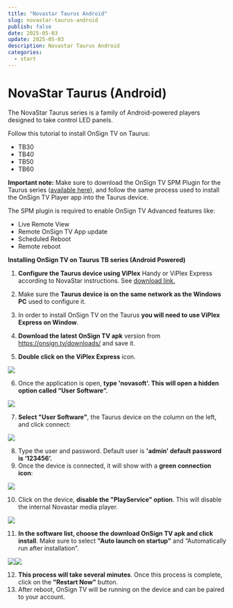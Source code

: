 ```yaml
---
title: "Novastar Taurus Android"
slug: novastar-taurus-android
publish: false
date: 2025-05-03
update: 2025-05-03
description: Novastar Taurus Android
categories:
  - start
---
```


NovaStar Taurus (Android)
=========================

The NovaStar Taurus series is a family of Android-powered players designed to take control LED panels.

Follow this tutorial to install OnSign TV on Taurus:

* TB30
* TB40
* TB50
* TB60

**Important note:** Make sure to download the OnSign TV SPM Plugin for the Taurus series ([available here](https://signagewidgets.net/download/spm/41791C9B8FAF15E1ACD5AAF59210FD42467D8277)), and follow the same process used to install the OnSign TV Player app into the Taurus device.

The SPM plugin is required to enable OnSign TV Advanced features like:

* Live Remote View
* Remote OnSign TV App update
* Scheduled Reboot
* Remote reboot

**Installing OnSign TV on Taurus TB series (Android Powered)**

1. **Configure the Taurus device using ViPlex** Handy or ViPlex Express according to NovaStar instructions. See [download link.](https://novastar.shop/downloads/)
2. Make sure the **Taurus device is on the same network as the Windows PC** used to configure it.
3. In order to install OnSign TV on the Taurus **you will need to use ViPlex Express on Window**.

4. **Download the latest OnSign TV apk** version from <https://onsign.tv/downloads/> and save it.
5. **Double click on the ViPlex Express** icon.

![](https://static.helpjuice.com/helpjuice_production/uploads/upload/image/23821/direct/1731416873163/unnamed.png)

6. Once the application is open, **type 'novasoft'. This will open a hidden option called “User Software”.**

![](https://static.helpjuice.com/helpjuice_production/uploads/upload/image/23821/direct/1731416890265/unnamed%20(1).png)

7. **Select "User Software"**, the Taurus device on the column on the left, and click connect:

![](https://static.helpjuice.com/helpjuice_production/uploads/upload/image/23821/direct/1731416919034/unnamed%20(2).png)

8. Type the user and password. Default user is **'admin' default password is ‘123456’.**
9. Once the device is connected, it will show with a **green connection icon**:

![](https://static.helpjuice.com/helpjuice_production/uploads/upload/image/23821/direct/1731416955697/unnamed%20(3).png)

10. Click on the device, **disable the "PlayService" option**. This will disable the internal Novastar media player.

![](https://static.helpjuice.com/helpjuice_production/uploads/upload/image/23821/direct/1731416980653/unnamed%20(4).png)

11. **In the software list, choose the download OnSign TV apk and click install**. Make sure to select **"Auto launch on startup"** and “Automatically run after installation”.

![](https://static.helpjuice.com/helpjuice_production/uploads/upload/image/23821/direct/1731417030801/unnamed%20(5).png)![](https://static.helpjuice.com/helpjuice_production/uploads/upload/image/23821/direct/1731417040375/unnamed%20(6).png)

12. **This process will take several minutes**. Once this process is complete, click on the **"Restart Now"** button.
13. After reboot, OnSign TV will be running on the device and can be paired to your account.
